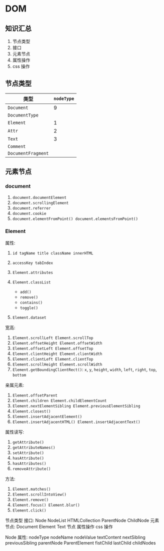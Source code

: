 # DOM

## 知识汇总

1. 节点类型
2. 接口
3. 元素节点
4. 属性操作
5. css 操作

## 节点类型

| 类型               | `nodeType` |
| ------------------ | ---------- |
| `Document`         | 9          |
| `DocumentType`     |            |
| `Element`          | 1          |
| `Attr`             | 2          |
| `Text`             | 3          |
| `Comment`          |            |
| `DocumentFragment` |            |

## 元素节点

### document

1. `document.documentElement`
2. `document.scrollingElement`
3. `document.referrer`
4. `document.cookie`
5. `document.elementFromPoint() document.elementsFromPoint()`

### Element

属性:

1. `id tagName title className innerHTML`
2. `accessKey tabIndex`
3. `Element.attributes`
4. `Element.classList`

   - `add()`
   - `remove()`
   - `contains()`
   - `toggle()`

5. `Element.dataset`

宽高:

1. `Element.scrollLeft Element.scrollTop`
2. `Element.offsetHeight Element.offsetWidth`
3. `Element.offsetLeft Element.offsetTop`
4. `Element.clientHeight Element.clientWidth`
5. `Element.clientLeft Element.clientTop`
6. `Element.scrollHeight Element.scrollWidth`
7. `Element.getBoundingClientRect()`: `x`, `y`, `height`, `width`, `left`, `right`, `top`, `bottom`

亲属元素:

1. `Element.offsetParent`
2. `Element.children Element.childElementCount`
3. `Element.nextElementSibling Element.previousElementSibling`
4. `Element.closest()`
5. `Element.insertAdjacentElement()`
6. `Element.insertAdjacentHTML() Element.insertAdjacentText()`

属性读写:

1. `getAttribute()`
2. `getAttributeNames()`
3. `setAttribute()`
4. `hasAttribute()`
5. `hasAttributes()`
6. `removeAttribute()`

方法:

1. `Element.matches()`
2. `Element.scrollIntoView()`
3. `Element.remove()`
4. `Element.focus() Element.blur()`
5. `Element.click()`

节点类型
接口: Node NodeList HTMLCollection ParentNode ChildNode
元素节点: Document Element Text 节点
属性操作
css 操作

Node
属性: nodeType nodeName nodeValue textContent
nextSibling previousSibling parentNode ParentElement fistChild lastChild childNodes
